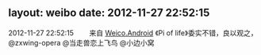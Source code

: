 layout: weibo
date: 2012-11-27 22:52:15
---
<meta name="referrer" content="no-referrer" />

2012-11-27 22:52:15  &nbsp;&nbsp;&nbsp;&nbsp;&nbsp;&nbsp; 来自 <a href="http://app.weibo.com/t/feed/l4RWD" rel="nofollow">Weico.Android</a>
《Pi of life》委实不错，良以观之，@zxwing-opera @当走兽恋上飞鸟 @小边小窝  ​​​
